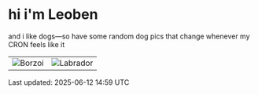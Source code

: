 # hi i'm Leoben

and i like dogs—so have some random dog pics that change whenever my CRON feels like it

|  |  |
|--------|----------|
| ![Borzoi](https://random-dog-vercel.vercel.app/api/random-borzoi?v=1749740351) | ![Labrador](https://random-dog-vercel.vercel.app/api/random-labrador?v=1749740351) |

Last updated: 2025-06-12 14:59 UTC
